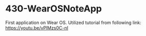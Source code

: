 # 430-WearOSNoteApp
 First application on Wear OS. Utilized tutorial from following link: https://youtu.be/vPlMzs0C-nI
